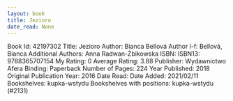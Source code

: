 ```yaml
---
layout: book
title: Jezioro
date_read: None
---
```


Book Id: 42197302
Title: Jezioro
Author: Bianca Bellová
Author l-f: Bellová, Bianca
Additional Authors: Anna Radwan-Żbikowska
ISBN: 
ISBN13: 9788365707154
My Rating: 0
Average Rating: 3.88
Publisher: Wydawnictwo Afera
Binding: Paperback
Number of Pages: 224
Year Published: 2018
Original Publication Year: 2016
Date Read: 
Date Added: 2021/02/11
Bookshelves: kupka-wstydu
Bookshelves with positions: kupka-wstydu (#2131)

